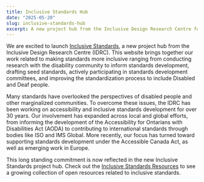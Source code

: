 ```yaml
---
title: Inclusive Standards Hub
date: "2025-05-20"
slug: inclusive-standards-hub
excerpt: A new project hub from the Inclusive Design Research Centre for standards development
---
```


We are excited to launch [Inclusive Standards](https://standards.inclusivedesign.ca/), a new project hub from the Inclusive Design Research Centre (IDRC). This website brings together our work related to making standards more inclusive ranging from conducting research with the disability community to inform standards development, drafting seed standards, actively participating in standards development committees, and improving the standardization process to include Disabled and Deaf people. 

Many standards have overlooked the perspectives of disabled people and other marginalized communities. To overcome these issues, the IDRC has been working on accessibility and inclusive standards development for over 30 years. Our involvement has expanded across local and global efforts, from informing the development of the Accessibility for Ontarians with Disabilities Act (AODA) to contributing to international standards through bodies like ISO and IMS Global. More recently, our focus has turned toward supporting standards development under the Accessible Canada Act, as well as emerging work in Europe. 

This long standing commitment is now reflected in the new Inclusive Standards project hub. Check out the [Inclusive Standards Resources](https://standards.inclusivedesign.ca/resources/) to see a growing collection of open resources related to inclusive standards.